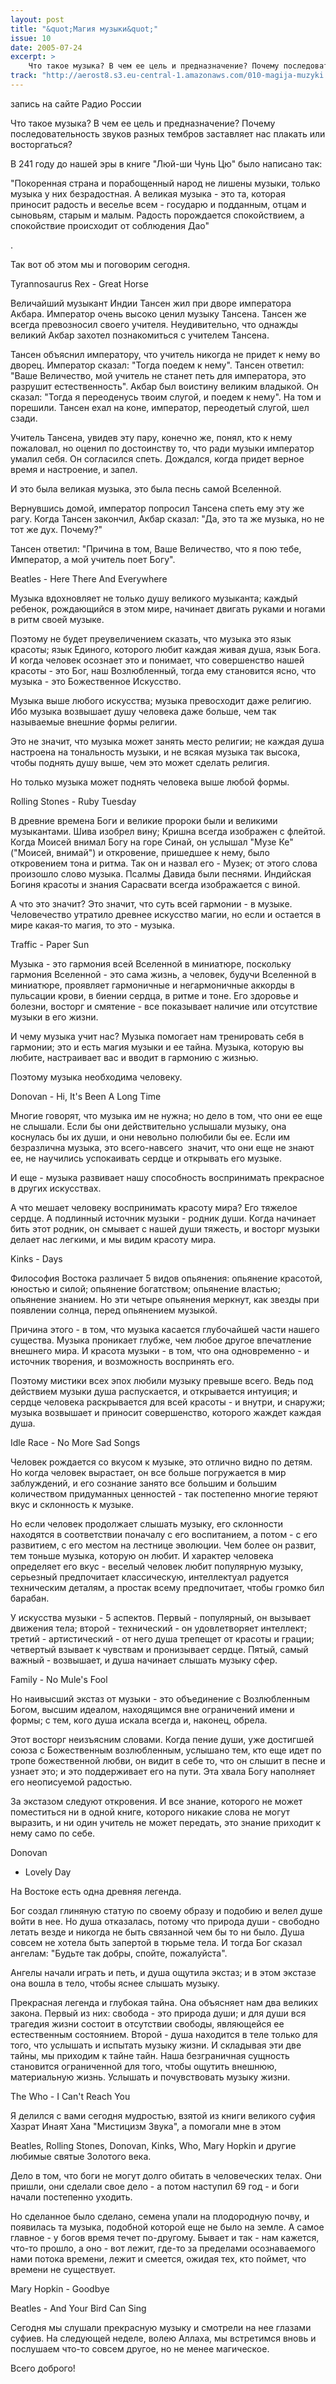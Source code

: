 ```yaml
---
layout: post
title: "&quot;Магия музыки&quot;"
issue: 10
date: 2005-07-24
excerpt: >
    Что такое музыка? В чем ее цель и предназначение? Почему последовательность звуков разных тембров заставляет нас плакать или восторгаться?
track: "http://aerost8.s3.eu-central-1.amazonaws.com/010-magija-muzyki.mp3"
---
```


запись на сайте Радио России

Что такое музыка? В чем ее цель и предназначение? Почему последовательность звуков разных тембров заставляет нас плакать или восторгаться?

В 241 году до нашей эры в книге "Люй-ши Чунь Цю" было написано так:

"Покоренная страна и порабощенный народ не лишены музыки, только музыка у них безрадостная. А великая музыка - это та, которая приносит радость и веселье всем - государю и подданным, отцам и сыновьям, старым и малым. Радость порождается спокойствием, а спокойствие происходит от соблюдения Дао"

.

Так вот об этом мы и поговорим сегодня.

Tyrannosaurus Rex - Great Horse

Величайший музыкант Индии Тансен жил при дворе императора Акбара. Император очень высоко ценил музыку Тансена. Тансен же всегда превозносил своего учителя. Неудивительно, что однажды великий Акбар захотел познакомиться с учителем Тансена.

Тансен объяснил императору, что учитель никогда не придет к нему во дворец. Император сказал: "Тогда поедем к нему". Тансен ответил: "Ваше Величество, мой учитель не станет петь для императора, это разрушит естественность". Акбар был воистину великим владыкой. Он сказал: "Тогда я переоденусь твоим слугой, и поедем к нему". На том и порешили. Тансен ехал на коне, император, переодетый слугой, шел сзади.

Учитель Тансена, увидев эту пару, конечно же, понял, кто к нему пожаловал, но оценил по достоинству то, что ради музыки император умалил себя. Он согласился спеть. Дождался, когда придет верное время и настроение, и запел.

И это была великая музыка, это была песнь самой Вселенной.

Вернувшись домой, император попросил Тансена спеть ему эту же рагу. Когда Тансен закончил, Акбар сказал: "Да, это та же музыка, но не тот же дух. Почему?"

Тансен ответил: "Причина в том, Ваше Величество, что я пою тебе, Император, а мой учитель поет Богу".

Beatles - Here There And Everywhere

Музыка вдохновляет не только душу великого музыканта; каждый ребенок, рождающийся в этом мире, начинает двигать руками и ногами в ритм своей музыке.

Поэтому не будет преувеличением сказать, что музыка это язык красоты; язык Единого, которого любит каждая живая душа, язык Бога. И когда человек осознает это и понимает, что совершенство нашей красоты - это Бог, наш Возлюбленный, тогда ему становится ясно, что музыка - это Божественное Искусство.

Музыка выше любого искусства; музыка превосходит даже религию. Ибо музыка возвышает душу человека даже больше, чем так называемые внешние формы религии.

Это не значит, что музыка может занять место религии; не каждая душа настроена на тональность музыки, и не всякая музыка так высока, чтобы поднять душу выше, чем это может сделать религия.

Но только музыка может поднять человека выше любой формы.

Rolling Stones - Ruby Tuesday

В древние времена Боги и великие пророки были и великими музыкантами. Шива изобрел вину; Кришна всегда изображен с флейтой. Когда Моисей внимал Богу на горе Синай, он услышал "Музе Ке" ("Моисей, внимай") и откровение, пришедшее к нему, было откровением тона и ритма. Так он и назвал его - Музек; от этого слова произошло слово музыка. Псалмы Давида были песнями. Индийская Богиня красоты и знания Сарасвати всегда изображается с виной.

А что это значит? Это значит, что суть всей гармонии - в музыке. Человечество утратило древнее искусство магии, но если и остается в мире какая-то магия, то это - музыка.

Traffic - Paper Sun

Музыка - это гармония всей Вселенной в миниатюре, поскольку гармония Вселенной - это сама жизнь, а человек, будучи Вселенной в миниатюре, проявляет гармоничные и негармоничные аккорды в пульсации крови, в биении сердца, в ритме и тоне. Его здоровье и болезни, восторг и смятение - все показывает наличие или отсутствие музыки в его жизни.

И чему музыка учит нас? Музыка помогает нам тренировать себя в гармонии; это и есть магия музыки и ее тайна. Музыка, которую вы любите, настраивает вас и вводит в гармонию с жизнью.

Поэтому музыка необходима человеку.

Donovan - Hi, It's Been A Long Time

Многие говорят, что музыка им не нужна; но дело в том, что они ее еще не слышали. Если бы они действительно услышали музыку, она коснулась бы их души, и они невольно полюбили бы ее. Если им безразлична музыка, это всего-навсего  значит, что они еще не знают ее, не научились успокаивать сердце и открывать его музыке.

И еще - музыка развивает нашу способность воспринимать прекрасное в других искусствах.

А что мешает человеку воспринимать красоту мира? Его тяжелое сердце. А подлинный источник музыки - родник души. Когда начинает бить этот родник, он смывает с нашей души тяжесть, и восторг музыки делает нас легкими, и мы видим красоту мира.

Kinks - Days

Философия Востока различает 5 видов опьянения: опьянение красотой, юностью и силой; опьянение богатством; опьянение властью; опьянение знанием. Но эти четыре опьянения меркнут, как звезды при появлении солнца, перед опьянением музыкой.

Причина этого - в том, что музыка касается глубочайшей части нашего существа. Музыка проникает глубже, чем любое другое впечатление внешнего мира. И красота музыки - в том, что она одновременно - и источник творения, и возможность воспринять его.

Поэтому мистики всех эпох любили музыку превыше всего. Ведь под действием музыки душа распускается, и открывается интуиция; и сердце человека раскрывается для всей красоты - и внутри, и снаружи; музыка возвышает и приносит совершенство, которого жаждет каждая душа.

Idle Race - No More Sad Songs

Человек рождается со вкусом к музыке, это отлично видно по детям. Но когда человек вырастает, он все больше погружается в мир заблуждений, и его сознание занято все большим и большим количеством придуманных ценностей - так постепенно многие теряют вкус и склонность к музыке.

Но если человек продолжает слышать музыку, его склонности находятся в соответствии поначалу с его воспитанием, а потом - с его развитием, с его местом на лестнице эволюции. Чем более он развит, тем тоньше музыка, которую он любит. И характер человека определяет его вкус - веселый человек любит популярную музыку, серьезный предпочитает классическую, интеллектуал радуется техническим деталям, а простак всему предпочитает, чтобы громко бил барабан.

У искусства музыки - 5 аспектов. Первый - популярный, он вызывает движения тела; второй - технический - он удовлетворяет интеллект; третий - артистический - от него душа трепещет от красоты и грации; четвертый взывает к чувствам и пронизывает сердце. Пятый, самый важный - возвышает, и душа начинает слышать музыку сфер.

Family - No Mule's Fool

Но наивысший экстаз от музыки - это объединение с Возлюбленным Богом, высшим идеалом, находящимся вне ограничений имени и формы; c тем, кого душа искала всегда и, наконец, обрела.

Этот восторг неизъясним словами. Когда пение души, уже достигшей союза с Божественным возлюбленным, услышано тем, кто еще идет по тропе божественной любви, он видит в себе то, что он слышит в песне и узнает это; и это поддерживает его на пути. Эта хвала Богу наполняет его неописуемой радостью.

За экстазом следуют откровения. И все знание, которого не может поместиться ни в одной книге, которого никакие слова не могут выразить, и ни один учитель не может передать, это знание приходит к нему само по себе.

Donovan

- Lovely Day

На Востоке есть одна древняя легенда.

Бог создал глиняную статую по своему образу и подобию и велел душе войти в нее. Но душа отказалась, потому что природа души - свободно летать везде и никогда не быть связанной чем бы то ни было. Душа совсем не хотела быть запертой в тюрьме тела. И тогда Бог сказал ангелам: "Будьте так добры, спойте, пожалуйста".

Ангелы начали играть и петь, и душа ощутила экстаз; и в этом экстазе она вошла в тело, чтобы яснее слышать музыку.

Прекрасная легенда и глубокая тайна. Она объясняет нам два великих закона. Первый из них: свобода - это природа души; и для души вся трагедия жизни состоит в отсутствии свободы, являющейся ее естественным состоянием. Второй - душа находится в теле только для того, что услышать и испытать музыку жизни. И складывая эти две тайны, мы приходим к тайне тайн. Наша безграничная сущность становится ограниченной для того, чтобы ощутить внешнюю, материальную жизнь. Услышать и почувствовать музыку жизни.

The Who - I Can't Reach You

Я делился с вами сегодня мудростью, взятой из книги великого суфия Хазрат Инаят Хана "Мистицизм Звука", а помогали мне в этом

Beatles, Rolling Stones, Donovan, Kinks, Who, Mary Hopkin и другие любимые святые Золотого века.

Дело в том, что боги не могут долго обитать в человеческих телах. Они пришли, они сделали свое дело - а потом наступил 69 год - и боги начали постепенно уходить.

Но сделанное было сделано, семена упали на плодородную почву, и появилась та музыка, подобной которой еще не было на земле. А самое главное - у богов время течет по-другому. Бывает и так - нам кажется, что-то прошло, а оно - вот лежит, где-то за пределами осознаваемого нами потока времени, лежит и смеется, ожидая тех, кто поймет, что времени не существует.

Mary Hopkin - Goodbye

Beatles - And Your Bird Can Sing

Сегодня мы слушали прекрасную музыку и смотрели на нее глазами суфиев. На следующей неделе, волею Аллаха, мы встретимся вновь и послушаем что-то совсем другое, но не менее магическое.

Всего доброго!
